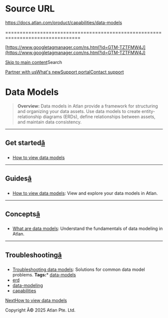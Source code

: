 # Source URL
https://docs.atlan.com/product/capabilities/data-models

================================================================================

<!--
canonical: https://docs.atlan.com/product/capabilities/data-models
link-alternate: https://docs.atlan.com/product/capabilities/data-models
meta-description: Create and manage data models to structure and organize your data assets.
meta-docsearch:docusaurus_tag: docs-default-current
meta-docsearch:language: en
meta-docsearch:version: current
meta-docusaurus_locale: en
meta-docusaurus_tag: docs-default-current
meta-docusaurus_version: current
meta-generator: Docusaurus v3.8.1
meta-og-description: Create and manage data models to structure and organize your data assets.
meta-og-locale: en
meta-og-title: Data Models | Atlan Documentation
meta-og-url: https://docs.atlan.com/product/capabilities/data-models
meta-twitter:card: summary_large_image
meta-viewport: width=device-width,initial-scale=1
title: Data Models | Atlan Documentation
-->

[https://www.googletagmanager.com/ns.html?id=GTM-TZTFMW4J](https://www.googletagmanager.com/ns.html?id=GTM-TZTFMW4J)

[Skip to main content](#__docusaurus_skipToContent_fallback)Search

[Partner with us](https://docs.google.com/forms/d/e/1FAIpQLScuAIhCm2GS7YFstrOjawbP8J7PUmOynQo7wI2yGCcCyEcVSw/viewform)[What's new](https://shipped.atlan.com/)[Support portal](https://atlan.zendesk.com/auth/v2/login/signin?return_to=https%3A%2F%2Fatlan.zendesk.com%2Fhc%2Fen-us&theme=hc&locale=en-us&brand_id=1900000425113&auth_origin=1900000425113%2Cfalse%2Ctrue)[Contact support](/support/submit-request)

Data Models
===========

> **Overview:** Data models in Atlan provide a framework for structuring and organizing your data assets. Use data models to create entity\-relationship diagrams (ERDs), define relationships between assets, and maintain data consistency.

---

Get started[â](#get-started "Direct link to Get started")
-----------------------------------------------------------

* [How to view data models](/product/capabilities/data-models/how-tos/view-data-models)

---

Guides[â](#guides "Direct link to Guides")
--------------------------------------------

* [How to view data models](/product/capabilities/data-models/how-tos/view-data-models): View and explore your data models in Atlan.

---

Concepts[â](#concepts "Direct link to Concepts")
--------------------------------------------------

* [What are data models](/product/capabilities/data-models/concepts/what-are-data-models): Understand the fundamentals of data modeling in Atlan.

---

Troubleshooting[â](#troubleshooting "Direct link to Troubleshooting")
-----------------------------------------------------------------------

* [Troubleshooting data models](/product/capabilities/data-models/troubleshooting/troubleshooting-data-models): Solutions for common data model problems.
**Tags:*** [data\-models](/tags/data-models)
* [erd](/tags/erd)
* [data\-modeling](/tags/data-modeling)
* [capabilities](/tags/capabilities)

[NextHow to view data models](/product/capabilities/data-models/how-tos/view-data-models)

Copyright Â© 2025 Atlan Pte. Ltd.

